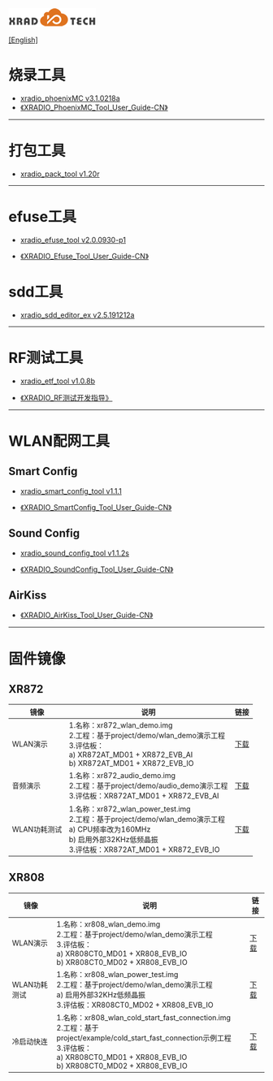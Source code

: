 
![](../../images/XRADIOTECHLOGO.png)

[[English]](index-en.md)

# 烧录工具

* [xradio_phoenixMC v3.1.0218a](../../download/4.SDK/tools/xradio_phoenixMC_v3.1.0218a.zip)
* [《XRADIO_PhoenixMC_Tool_User_Guide-CN》](../../download/4.SDK/document/XRADIO_PhoenixMC_Tool_User_Guide-CN.pdf)

----

# 打包工具

* [xradio_pack_tool v1.20r](../../download/4.SDK/tools/xradio_pack_tool_v1.20r.zip)

----

# efuse工具

* [xradio_efuse_tool v2.0.0930-p1](../../download/5.生产测试/xradio_efuse_tool_v2.0.0930-p1.zip)

* [《XRADIO_Efuse_Tool_User_Guide-CN》](../../download/2.产品指导/XRADIO_Efuse_Tool_User_Guide-CN.pdf)

# sdd工具

* [xradio_sdd_editor_ex v2.5.191212a](../../download/4.SDK/tools/xradio_sdd_editor_ex_v2.5.191212a.zip)

----

# RF测试工具

* [xradio_etf_tool v1.0.8b](../../download/2.产品指导/xradio_etf_tool_v1.0.8b.zip)

* [《XRADIO_RF测试开发指导》](../../download/2.产品指导/XRADIO_RF测试开发指导_V1.0.pdf)

----

# WLAN配网工具

## Smart Config

* [xradio_smart_config_tool v1.1.1](../../download/4.SDK/tools/xradio_smart_config_tool_v1.1.1.zip)

* [《XRADIO_SmartConfig_Tool_User_Guide-CN》](../../download/4.SDK/document/XRADIO_SmartConfig_Tool_User_Guide-CN.pdf)


## Sound Config

* [xradio_sound_config_tool v1.1.2s](../../download/4.SDK/tools/xradio_sound_config_tool_v1.1.2s.zip)

* [《XRADIO_SoundConfig_Tool_User_Guide-CN》](../../download/4.SDK/document/XRADIO_SoundConfig_Tool_User_Guide-CN.pdf)

## AirKiss
* [《XRADIO_AirKiss_Tool_User_Guide-CN》](../../download/4.SDK/document/XRADIO_AirKiss_Tool_User_Guide-CN.pdf)


----

# 固件镜像

## XR872

| 镜像 |说明 |链接|
| ---- | ---- | ---- |
| WLAN演示 |1.名称：xr872_wlan_demo.img<br>2.工程：基于project/demo/wlan_demo演示工程<br>3.评估板：<br>a) XR872AT_MD01 + XR872_EVB_AI<br>b) XR872AT_MD01 + XR872_EVB_IO| [下载](../../download/4.SDK/tools/xr872_wlan_demo_v1.0.2.img)|
| 音频演示 |1.名称：xr872_audio_demo.img<br>2.工程：基于project/demo/audio_demo演示工程<br>3.评估板：XR872AT_MD01 + XR872_EVB_AI| [下载](../../download/4.SDK/tools/xr872_audio_demo_v1.0.2.img)|
| WLAN功耗测试 |1.名称：xr872_wlan_power_test.img<br>2.工程：基于project/demo/wlan_demo演示工程<br>a) CPU频率改为160MHz<br>b) 启用外部32KHz低频晶振<br>3.评估板：XR872AT_MD01 + XR872_EVB_IO| [下载](../../download/4.SDK/tools/xr872_wlan_power_test_v1.0.2.img)|

## XR808

| 镜像 |说明 |链接|
| ---- | ---- | ---- |
| WLAN演示 |1.名称：xr808_wlan_demo.img<br>2.工程：基于project/demo/wlan_demo演示工程<br>3.评估板：<br>a) XR808CT0_MD01 + XR808_EVB_IO<br>b) XR808CT0_MD02 + XR808_EVB_IO| [下载](../../download/4.SDK/tools/xr808_wlan_demo_v1.0.2.img)|
| WLAN功耗测试 |1.名称：xr808_wlan_power_test.img<br>2.工程：基于project/demo/wlan_demo演示工程<br>a) 启用外部32KHz低频晶振<br>3.评估板：XR808CT0_MD02 + XR808_EVB_IO| [下载](../../download/4.SDK/tools/xr808_wlan_power_test_v1.0.2.img)|
| 冷启动快连 |1.名称：xr808_wlan_cold_start_fast_connection.img<br>2.工程：基于project/example/cold_start_fast_connection示例工程<br>3.评估板：<br>a) XR808CT0_MD01 + XR808_EVB_IO<br>b) XR808CT0_MD02 + XR808_EVB_IO| [下载](../../download/4.SDK/tools/xr808_wlan_cold_start_fast_connection_v1.0.2.img)|
